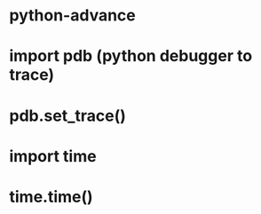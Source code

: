 # python-advance

# import pdb (python debugger to trace)
# pdb.set_trace()


# import time 
# time.time()